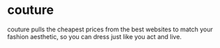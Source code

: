 couture
=======

couture pulls the cheapest prices from the best websites to match your fashion aesthetic, so you can dress
just like you act and live.
